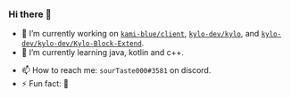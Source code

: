 ### Hi there 👋

<!--
**sourTaste000/sourTaste000** is a ✨ _special_ ✨ repository because its `README.md` (this file) appears on your GitHub profile.
-->


- 🔭 I’m currently working on [`kami-blue/client`](https://github.com/kami-blue/client), [`kylo-dev/kylo`](https://github.com/kylo-dev/kylo), and [`kylo-dev/kylo-dev/Kylo-Block-Extend`](https://github.com/kylo-dev/Kylo-Block-Extend).
- 🌱 I’m currently learning java, kotlin and c++.
<!--
- 👯 I’m looking to collaborate on 
- 💬 Ask me about 
- 🤔 I’m looking for help with 
-->
- 📫 How to reach me: `sourTaste000#3581` on discord.
- ⚡ Fun fact: 🦆

